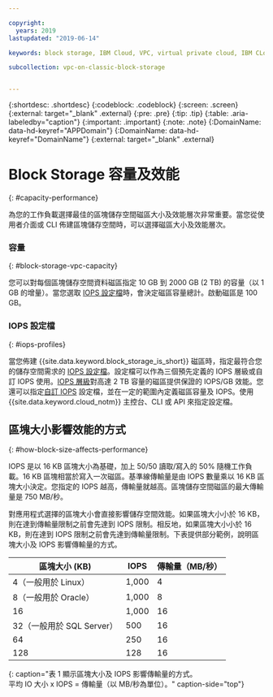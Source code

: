 ```yaml
---

copyright:
  years: 2019
lastupdated: "2019-06-14"

keywords: block storage, IBM Cloud, VPC, virtual private cloud, IBM CLoud, volume, data storage, volume capacity, classic, virtual server

subcollection: vpc-on-classic-block-storage


---
```


{:shortdesc: .shortdesc}
{:codeblock: .codeblock}
{:screen: .screen}
{:external: target="_blank" .external}
{:pre: .pre}
{:tip: .tip}
{:table: .aria-labeledby="caption"}
{:important: .important}
{:note: .note}
{:DomainName: data-hd-keyref="APPDomain"}
{:DomainName: data-hd-keyref="DomainName"}
{:external: target="_blank" .external}

# Block Storage 容量及效能
{: #capacity-performance}

為您的工作負載選擇最佳的區塊儲存空間磁區大小及效能層次非常重要。當您從使用者介面或 CLI 佈建區塊儲存空間時，可以選擇磁區大小及效能層次。

### 容量
{: #block-storage-vpc-capacity}

您可以對每個區塊儲存空間資料磁區指定 10 GB 到 2000 GB (2 TB) 的容量（以 1 GB 的增量）。當您選取 [IOPS 設定檔](#iops-profiles)時，會決定磁區容量總計。啟動磁區是 100 GB。

### IOPS 設定檔
{: #iops-profiles}

當您佈建 {{site.data.keyword.block_storage_is_short}} 磁區時，指定最符合您的儲存空間需求的 [IOPS 設定檔](/docs/vpc-on-classic-block-storage?topic=vpc-on-classic-block-storage-block-storage-profiles)。設定檔可以作為三個預先定義的 IOPS 層級或自訂 IOPS 使用。[IOPS 層級](/docs/vpc-on-classic-block-storage?topic=vpc-on-classic-block-storage-block-storage-profiles#tiers)對高達 2 TB 容量的磁區提供保證的 IOPS/GB 效能。您還可以指定[自訂 IOPS](/docs/vpc-on-classic-block-storage?topic=vpc-on-classic-block-storage-block-storage-profiles#custom) 設定檔，並在一定的範圍內定義磁區容量及 IOPS。使用 {{site.data.keyword.cloud_notm}} 主控台、CLI 或 API 來指定設定檔。

## 區塊大小影響效能的方式
{: #how-block-size-affects-performance}

IOPS 是以 16 KB 區塊大小為基礎，加上 50/50 讀取/寫入的 50% 隨機工作負載。16 KB 區塊相當於寫入一次磁區。基準線傳輸量是由 IOPS 數量乘以 16 KB 區塊大小決定。您指定的 IOPS 越高，傳輸量就越高。區塊儲存空間磁區的最大傳輸量是 750 MB/秒。

對應用程式選擇的區塊大小會直接影響儲存空間效能。如果區塊大小小於 16 KB，則在達到傳輸量限制之前會先達到 IOPS 限制。相反地，如果區塊大小小於 16 KB，則在達到 IOPS 限制之前會先達到傳輸量限制。下表提供部分範例，說明區塊大小及 IOPS 影響傳輸量的方式。

|區塊大小 (KB)|IOPS|傳輸量（MB/秒）|
|-----------------|------|-------------------|
|4（一般用於 Linux）|1,000| 4 |
|8（一般用於 Oracle）|1,000| 8 |
| 16 |1,000| 16 |
|32（一般用於 SQL Server）|500| 16 |
| 64 | 250 | 16 |
|128 |128 | 16 |
{: caption="表 1 顯示區塊大小及 IOPS 影響傳輸量的方式。<br/>平均 IO 大小 x IOPS = 傳輸量（以 MB/秒為單位）。" caption-side="top"}

